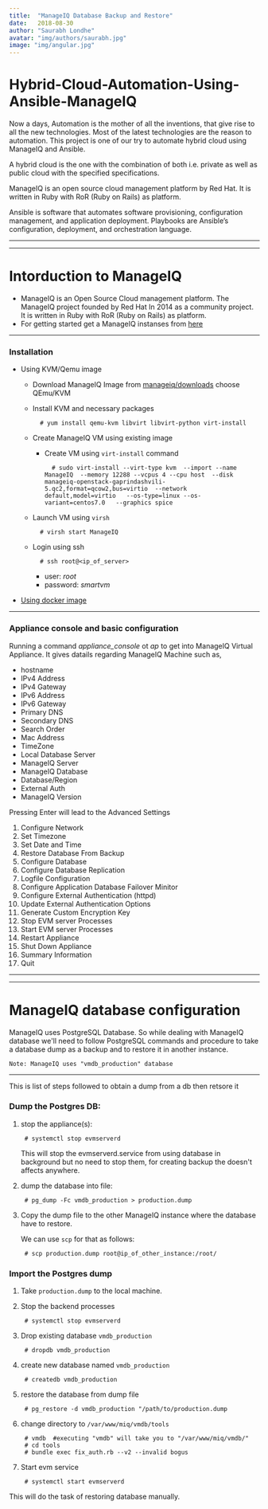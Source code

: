 ```yaml
---
title:  "ManageIQ Database Backup and Restore"
date:   2018-08-30
author: "Saurabh Londhe"
avatar: "img/authors/saurabh.jpg"
image: "img/angular.jpg"
---
```

# Hybrid-Cloud-Automation-Using-Ansible-ManageIQ
Now a days, Automation is the mother of all the inventions, that give rise to all the new technologies. Most of the latest technologies are the reason to automation. This project is one of our try to automate hybrid cloud using ManageIQ and Ansible.

A hybrid cloud is the one with the combination of both i.e. private as
well as public cloud with the specified specifications.

ManageIQ is an open source cloud management platform by Red Hat. It is written in Ruby with RoR (Ruby on Rails) as platform.

Ansible is software that automates software provisioning, configuration
management, and application deployment. Playbooks are Ansible’s
configuration, deployment, and orchestration language.

---
---
# Intorduction to ManageIQ
- ManageIQ is an Open Source Cloud management platform. The ManageIQ project founded by Red Hat In 2014 as a community  project. It is written in Ruby with RoR (Ruby on Rails) as platform.
- For getting started get a ManageIQ instanses from [here](http://manageiq.org/download/)

---
### Installation
- Using KVM/Qemu image

    - Download ManageIQ Image from [manageiq/downloads](http://manageiq.org/download/) choose QEmu/KVM

    - Install KVM and necessary packages

            # yum install qemu-kvm libvirt libvirt-python virt-install
    
    - Create ManageIQ VM using existing image
        - Create VM using ```virt-install``` command

                # sudo virt-install --virt-type kvm  --import --name ManageIQ  --memory 12288 --vcpus 4 --cpu host  --disk manageiq-openstack-gaprindashvili-5.qc2,format=qcow2,bus=virtio  --network default,model=virtio   --os-type=linux --os-variant=centos7.0   --graphics spice
    
    - Launch VM using ```virsh ```
            
            # virsh start ManageIQ
    - Login using ssh
            
            # ssh root@<ip_of_server>

        - user: _root_
        - password: _smartvm_

- [Using docker image](https://saurabhlondhe.github.io/project/open_source/linux/2018/08/31/Install-manageiq-in-docker.html)

---
### Appliance console and basic configuration

Running a command _appliance_console_  ot _ap_ to get into ManageIQ Virtual Appliance. It gives datails regarding ManageIQ Machine such as,
- hostname 
- IPv4 Address
- IPv4 Gateway
- IPv6 Address
- IPv6 Gateway
- Primary DNS
- Secondary DNS
- Search Order
- Mac Address
- TimeZone
- Local Database Server
- ManageIQ Server
- ManageIQ Database
- Database/Region
- External Auth
- ManageIQ Version

Pressing Enter will lead to the Advanced Settings

1. Configure Network
2. Set Timezone
3. Set Date and Time
4. Restore Database From Backup
5. Configure Database
6. Configure Database Replication
7. Logfile Configuration
8. Configure Application Database Failover Minitor
9. Configure External Authentication (httpd)
10. Update External Authentication Options
11. Generate Custom Encryption Key
12. Stop EVM server Processes
13. Start EVM server Processes
14. Restart Appliance
15. Shut Down Appliance
16. Summary Information
17. Quit

---
---

# ManageIQ database configuration

ManageIQ uses PostgreSQL Database. So while dealing with ManageIQ database we'll need to follow PostgreSQL commands and procedure to take a database dump as a backup and to restore it in another instance.


    Note: ManageIQ uses "vmdb_production" database  


---
This is list of steps followed to obtain a dump from a db then retsore it

### Dump the Postgres DB:

1. stop the appliance(s):
    
        # systemctl stop evmserverd
 
    This will stop the evmserverd.service from using database in background but no need to stop them, for creating backup the doesn't affects anywhere.

2. dump the database into file:

    
        # pg_dump -Fc vmdb_production > production.dump

3. Copy the dump file to the other ManageIQ instance where the database have to restore.

    We can use `scp` for that as follows:
        
        # scp production.dump root@ip_of_other_instance:/root/

### Import the Postgres dump

1. Take `production.dump` to the local machine.

2. Stop the backend processes

        # systemctl stop evmserverd
3. Drop existing database `vmdb_production` 

        # dropdb vmdb_production

4. create new database named `vmdb_production`

        # createdb vmdb_production

5. restore the database from dump file

        # pg_restore -d vmdb_production "/path/to/production.dump
6. change directory to `/var/www/miq/vmdb/tools` 

        # vmdb  #executing "vmdb" will take you to "/var/www/miq/vmdb/"
        # cd tools
        # bundle exec fix_auth.rb --v2 --invalid bogus
7. Start evm service

        # systemctl start evmserverd
        
This will do the task of restoring database manually.
